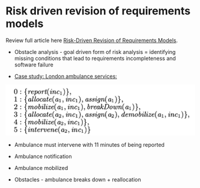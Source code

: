 # Risk driven revision of requirements models

Review full article here [Risk-Driven Revision of Requirements Models](https://www.info.ucl.ac.be/~avl/files/ICSE16.pdf).

* Obstacle analysis - goal driven form of risk analysis = identifying missing conditions that lead to requirements incompleteness and software failure

* <ins>Case study: London ambulance services:</ins>

![london_ambulance](/assets/london_ambulnce.png)

* Ambulance must intervene with 11 minutes of being reported

* Ambulance notification

* Ambulance mobilized

* Obstacles - ambulance breaks down + reallocation
